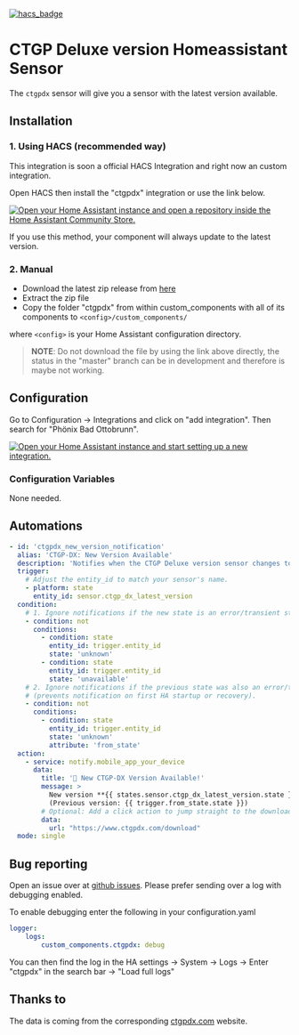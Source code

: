 [![hacs_badge](https://img.shields.io/badge/HACS-Custom-41BDF5.svg?style=for-the-badge)](https://github.com/hacs/integration)
# CTGP Deluxe version Homeassistant Sensor
The `ctgpdx` sensor will give you a sensor with the latest version available.

## Installation
### 1. Using HACS (recommended way)

This integration is soon a official HACS Integration and right now an custom integration.

Open HACS then install the "ctgpdx" integration or use the link below.

[![Open your Home Assistant instance and open a repository inside the Home Assistant Community Store.](https://my.home-assistant.io/badges/hacs_repository.svg)](https://my.home-assistant.io/redirect/hacs_repository/?owner=FaserF&repository=ha-ctgpdx&category=integration)

If you use this method, your component will always update to the latest version.

### 2. Manual

- Download the latest zip release from [here](https://github.com/FaserF/ha-ctgpdx/releases/latest)
- Extract the zip file
- Copy the folder "ctgpdx" from within custom_components with all of its components to `<config>/custom_components/`

where `<config>` is your Home Assistant configuration directory.

>__NOTE__: Do not download the file by using the link above directly, the status in the "master" branch can be in development and therefore is maybe not working.

## Configuration

Go to Configuration -> Integrations and click on "add integration". Then search for "Phönix Bad Ottobrunn".

[![Open your Home Assistant instance and start setting up a new integration.](https://my.home-assistant.io/badges/config_flow_start.svg)](https://my.home-assistant.io/redirect/config_flow_start/?domain=ctgpdx)

### Configuration Variables
None needed.

## Automations
```yaml
- id: 'ctgpdx_new_version_notification'
  alias: 'CTGP-DX: New Version Available'
  description: 'Notifies when the CTGP Deluxe version sensor changes to a valid state.'
  trigger:
    # Adjust the entity_id to match your sensor's name.
    - platform: state
      entity_id: sensor.ctgp_dx_latest_version 
  condition:
    # 1. Ignore notifications if the new state is an error/transient state.
    - condition: not
      conditions:
        - condition: state
          entity_id: trigger.entity_id
          state: 'unknown'
        - condition: state
          entity_id: trigger.entity_id
          state: 'unavailable'
    # 2. Ignore notifications if the previous state was also an error/transient state
    # (prevents notification on first HA startup or recovery).
    - condition: not
      conditions:
        - condition: state
          entity_id: trigger.entity_id
          state: 'unknown'
          attribute: 'from_state'
  action:
    - service: notify.mobile_app_your_device 
      data:
        title: '🎉 New CTGP-DX Version Available!'
        message: >
          New version **{{ states.sensor.ctgp_dx_latest_version.state }}** is now available! 
          (Previous version: {{ trigger.from_state.state }})
        # Optional: Add a click action to jump straight to the download page
        data:
          url: "https://www.ctgpdx.com/download"
  mode: single
```

## Bug reporting
Open an issue over at [github issues](https://github.com/FaserF/ha-ctgpdx/issues). Please prefer sending over a log with debugging enabled.

To enable debugging enter the following in your configuration.yaml

```yaml
logger:
    logs:
        custom_components.ctgpdx: debug
```

You can then find the log in the HA settings -> System -> Logs -> Enter "ctgpdx" in the search bar -> "Load full logs"

## Thanks to
The data is coming from the corresponding [ctgpdx.com](https://www.ctgpdx.com/download) website.
